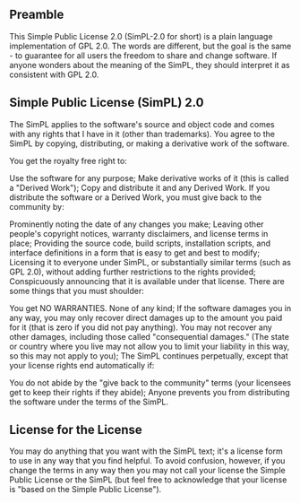 ## Preamble
This Simple Public License 2.0 (SimPL-2.0 for short) is a plain language implementation of GPL 2.0.  The words are different, but the goal is the same - to guarantee for all users the freedom to share and change software.  If anyone wonders about the meaning of the SimPL, they should interpret it as consistent with GPL 2.0.

## Simple Public License (SimPL) 2.0
The SimPL applies to the software's source and object code and comes with any rights that I have in it (other than trademarks). You agree to the SimPL by copying, distributing, or making a derivative work of the software.

You get the royalty free right to:

Use the software for any purpose;
Make derivative works of it (this is called a "Derived Work");
Copy and distribute it and any Derived Work.
If you distribute the software or a Derived Work, you must give back to the community by:

Prominently noting the date of any changes you make;
Leaving other people's copyright notices, warranty disclaimers, and license terms  in place;
Providing the source code, build scripts, installation scripts, and interface definitions in a form that is easy to get and best to modify;
Licensing it to everyone under SimPL, or substantially similar terms (such as GPL 2.0), without adding further restrictions to the rights provided;
Conspicuously announcing that it is available under that license.
There are some things that you must shoulder:

You get NO WARRANTIES. None of any kind;
If the software damages you in any way, you may only recover direct damages up to the amount you paid for it (that is zero if you did not pay anything). You may not recover any other damages, including those called "consequential damages." (The state or country where you live may not allow you to limit your liability in this way, so this may not apply to you);
The SimPL continues perpetually, except that your license rights end automatically if:

You do not abide by the "give back to the community" terms (your licensees get to keep their rights if they abide);
Anyone prevents you from distributing the software under the terms of the SimPL.

## License for the License
You may do anything that you want with the SimPL text; it's a license form to use in any way that you find helpful.  To avoid confusion, however, if you change the terms in any way then you may not call your license the Simple Public License or the SimPL (but feel free to acknowledge that your license is "based on the Simple Public License").
